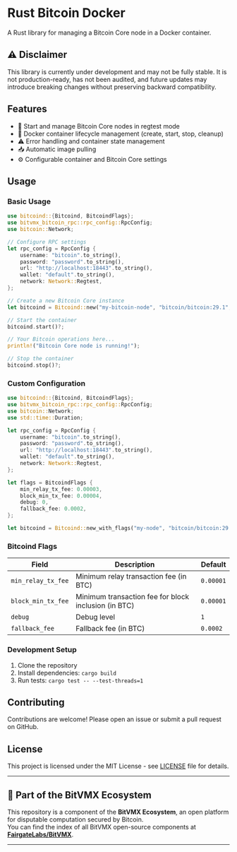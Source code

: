 # Rust Bitcoin Docker

A Rust library for managing a Bitcoin Core node in a Docker container.

## ⚠️ Disclaimer

This library is currently under development and may not be fully stable.
It is not production-ready, has not been audited, and future updates may introduce breaking changes without preserving backward compatibility.

## Features
- 🚀 Start and manage Bitcoin Core nodes in regtest mode
- 🐳 Docker container lifecycle management (create, start, stop, cleanup)
- ⚠️ Error handling and container state management
- 📥 Automatic image pulling
- ⚙️ Configurable container and Bitcoin Core settings

## Usage

### Basic Usage

```rust
use bitcoind::{Bitcoind, BitcoindFlags};
use bitvmx_bitcoin_rpc::rpc_config::RpcConfig;
use bitcoin::Network;

// Configure RPC settings
let rpc_config = RpcConfig {
    username: "bitcoin".to_string(),
    password: "password".to_string(),
    url: "http://localhost:18443".to_string(),
    wallet: "default".to_string(),
    network: Network::Regtest,
};

// Create a new Bitcoin Core instance
let bitcoind = Bitcoind::new("my-bitcoin-node", "bitcoin/bitcoin:29.1", rpc_config)?;

// Start the container
bitcoind.start()?;

// Your Bitcoin operations here...
println!("Bitcoin Core node is running!");

// Stop the container
bitcoind.stop()?;

```

### Custom Configuration

```rust
use bitcoind::{Bitcoind, BitcoindFlags};
use bitvmx_bitcoin_rpc::rpc_config::RpcConfig;
use bitcoin::Network;
use std::time::Duration;

let rpc_config = RpcConfig {
    username: "bitcoin".to_string(),
    password: "password".to_string(),
    url: "http://localhost:18443".to_string(),
    wallet: "default".to_string(),
    network: Network::Regtest,
};

let flags = BitcoindFlags {
    min_relay_tx_fee: 0.00003,
    block_min_tx_fee: 0.00004,
    debug: 0,
    fallback_fee: 0.0002,
};

let bitcoind = Bitcoind::new_with_flags("my-node", "bitcoin/bitcoin:29.1", rpc_config, flags);
```

### Bitcoind Flags

| Field | Description | Default |
|-------|-------------|---------|
| `min_relay_tx_fee` | Minimum relay transaction fee (in BTC) | `0.00001` |
| `block_min_tx_fee` | Minimum transaction fee for block inclusion (in BTC) | `0.00001` |
| `debug` | Debug level | `1` |
| `fallback_fee` | Fallback fee (in BTC) | `0.0002` |

### Development Setup

1. Clone the repository
2. Install dependencies: `cargo build`
3. Run tests: `cargo test -- --test-threads=1`

## Contributing
Contributions are welcome! Please open an issue or submit a pull request on GitHub.

## License

This project is licensed under the MIT License - see [LICENSE](LICENSE) file for details.

---

## 🧩 Part of the BitVMX Ecosystem

This repository is a component of the **BitVMX Ecosystem**, an open platform for disputable computation secured by Bitcoin.  
You can find the index of all BitVMX open-source components at [**FairgateLabs/BitVMX**](https://github.com/FairgateLabs/BitVMX).

---

